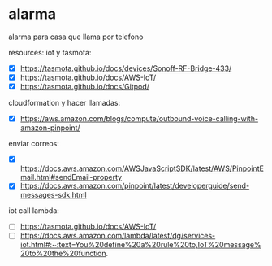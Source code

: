 # alarma
alarma para casa que llama por telefono 

resources:
  iot y tasmota:
  - [x] https://tasmota.github.io/docs/devices/Sonoff-RF-Bridge-433/
  - [x] https://tasmota.github.io/docs/AWS-IoT/
  - [x] https://tasmota.github.io/docs/Gitpod/

  cloudformation y hacer llamadas:
  - [x] https://aws.amazon.com/blogs/compute/outbound-voice-calling-with-amazon-pinpoint/
  
  enviar correos:
  - [x] https://docs.aws.amazon.com/AWSJavaScriptSDK/latest/AWS/PinpointEmail.html#sendEmail-property
  - [x] https://docs.aws.amazon.com/pinpoint/latest/developerguide/send-messages-sdk.html
  
  iot call lambda:
  - [ ] https://tasmota.github.io/docs/AWS-IoT/
  - [ ] https://docs.aws.amazon.com/lambda/latest/dg/services-iot.html#:~:text=You%20define%20a%20rule%20to,IoT%20message%20to%20the%20function.
